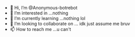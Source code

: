 - 👋 Hi, I’m @Anonymous-botrebot
- 👀 I’m interested in ...nothing
- 🌱 I’m currently learning ...nothing lol
- 💞️ I’m looking to collaborate on ... idk just assume me bruv
- 📫 How to reach me ...u can't

<!---
Anonymous-botrebot/Anonymous-botrebot is a ✨ special ✨ repository because its `README.md` (this file) appears on your GitHub profile.
You can click the Preview link to take a look at your changes.
--->
